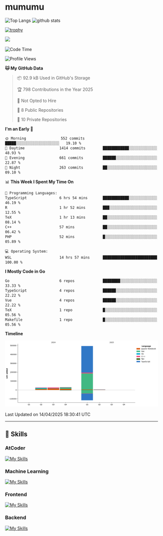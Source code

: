 # mumumu

<p align="left"> 
  <img alt="Top Langs" height="150px" src="https://github-readme-stats.vercel.app/api/top-langs/?username=mumumu6&layout=compact&show_icons=true&count_private=true" />
  <img alt="github stats" height="150px" src="https://github-readme-stats.vercel.app/api?username=mumumu6&show_icons=true&count_private=true&include_all_commits=true" />
</p>

[![trophy](https://github-profile-trophy.vercel.app/?username=mumumu6&margin-w=5&margin-h=5)](https://github.com/mumumu6/)

![](https://github-profile-summary-cards.vercel.app/api/cards/profile-details?username=mumumu6&theme=transparent)

<!--START_SECTION:waka-->
![Code Time](http://img.shields.io/badge/Code%20Time-12%20hrs%2021%20mins-blue)

![Profile Views](http://img.shields.io/badge/Profile%20Views-58-blue)

**🐱 My GitHub Data** 

> 📦 92.9 kB Used in GitHub's Storage 
 > 
> 🏆 798 Contributions in the Year 2025
 > 
> 🚫 Not Opted to Hire
 > 
> 📜 8 Public Repositories 
 > 
> 🔑 10 Private Repositories 
 > 
**I'm an Early 🐤** 

```text
🌞 Morning                552 commits         █████░░░░░░░░░░░░░░░░░░░░   19.10 % 
🌆 Daytime                1414 commits        ████████████░░░░░░░░░░░░░   48.93 % 
🌃 Evening                661 commits         ██████░░░░░░░░░░░░░░░░░░░   22.87 % 
🌙 Night                  263 commits         ██░░░░░░░░░░░░░░░░░░░░░░░   09.10 % 
```


📊 **This Week I Spent My Time On** 

```text
💬 Programming Languages: 
TypeScript               6 hrs 54 mins       ████████████░░░░░░░░░░░░░   46.19 % 
R                        1 hr 52 mins        ███░░░░░░░░░░░░░░░░░░░░░░   12.55 % 
TeX                      1 hr 13 mins        ██░░░░░░░░░░░░░░░░░░░░░░░   08.14 % 
C++                      57 mins             ██░░░░░░░░░░░░░░░░░░░░░░░   06.42 % 
PHP                      52 mins             █░░░░░░░░░░░░░░░░░░░░░░░░   05.89 % 

💻 Operating System: 
WSL                      14 hrs 57 mins      █████████████████████████   100.00 % 
```

**I Mostly Code in Go** 

```text
Go                       6 repos             ████████░░░░░░░░░░░░░░░░░   33.33 % 
TypeScript               4 repos             ██████░░░░░░░░░░░░░░░░░░░   22.22 % 
Vue                      4 repos             ██████░░░░░░░░░░░░░░░░░░░   22.22 % 
TeX                      1 repo              █░░░░░░░░░░░░░░░░░░░░░░░░   05.56 % 
Makefile                 1 repo              █░░░░░░░░░░░░░░░░░░░░░░░░   05.56 % 
```



**Timeline**

![Lines of Code chart](https://raw.githubusercontent.com/mumumu6/mumumu6/main/assets/bar_graph.png)


 Last Updated on 14/04/2025 18:30:41 UTC
<!--END_SECTION:waka-->

---

## 🚀 Skills

### AtCoder

[![My Skills](https://skillicons.dev/icons?i=cpp)](https://skillicons.dev)

### Machine Learning

[![My Skills](https://skillicons.dev/icons?i=tensorflow,pytorch)](https://skillicons.dev)

### Frontend

[![My Skills](https://skillicons.dev/icons?i=vuejs,react,ts,html,css)](https://skillicons.dev)

### Backend

[![My Skills](https://skillicons.dev/icons?i=go)](https://skillicons.dev)
